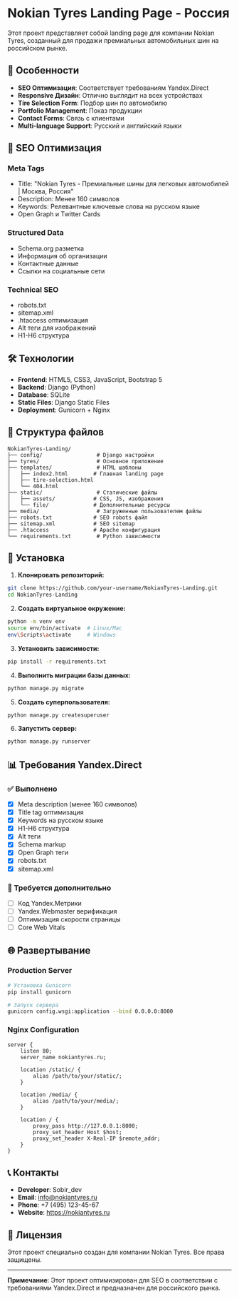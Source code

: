 # Nokian Tyres Landing Page - Россия

Этот проект представляет собой landing page для компании Nokian Tyres, созданный для продажи премиальных автомобильных шин на российском рынке.

## 🚀 Особенности

- **SEO Оптимизация**: Соответствует требованиям Yandex.Direct
- **Responsive Дизайн**: Отлично выглядит на всех устройствах
- **Tire Selection Form**: Подбор шин по автомобилю
- **Portfolio Management**: Показ продукции
- **Contact Forms**: Связь с клиентами
- **Multi-language Support**: Русский и английский языки

## 📱 SEO Оптимизация

### Meta Tags
- Title: "Nokian Tyres - Премиальные шины для легковых автомобилей | Москва, Россия"
- Description: Менее 160 символов
- Keywords: Релевантные ключевые слова на русском языке
- Open Graph и Twitter Cards

### Structured Data
- Schema.org разметка
- Информация об организации
- Контактные данные
- Ссылки на социальные сети

### Technical SEO
- robots.txt
- sitemap.xml
- .htaccess оптимизация
- Alt теги для изображений
- H1-H6 структура

## 🛠️ Технологии

- **Frontend**: HTML5, CSS3, JavaScript, Bootstrap 5
- **Backend**: Django (Python)
- **Database**: SQLite
- **Static Files**: Django Static Files
- **Deployment**: Gunicorn + Nginx

## 📁 Структура файлов

```
NokianTyres-Landing/
├── config/                 # Django настройки
├── tyres/                  # Основное приложение
├── templates/              # HTML шаблоны
│   ├── index2.html        # Главная landing page
│   ├── tire-selection.html
│   └── 404.html
├── static/                 # Статические файлы
│   ├── assets/            # CSS, JS, изображения
│   └── file/              # Дополнительные ресурсы
├── media/                  # Загруженные пользователем файлы
├── robots.txt             # SEO robots файл
├── sitemap.xml            # SEO sitemap
├── .htaccess              # Apache конфигурация
└── requirements.txt        # Python зависимости
```

## 🚀 Установка

1. **Клонировать репозиторий:**
```bash
git clone https://github.com/your-username/NokianTyres-Landing.git
cd NokianTyres-Landing
```

2. **Создать виртуальное окружение:**
```bash
python -m venv env
source env/bin/activate  # Linux/Mac
env\Scripts\activate     # Windows
```

3. **Установить зависимости:**
```bash
pip install -r requirements.txt
```

4. **Выполнить миграции базы данных:**
```bash
python manage.py migrate
```

5. **Создать суперпользователя:**
```bash
python manage.py createsuperuser
```

6. **Запустить сервер:**
```bash
python manage.py runserver
```

## 📊 Требования Yandex.Direct

### ✅ Выполнено
- [x] Meta description (менее 160 символов)
- [x] Title tag оптимизация
- [x] Keywords на русском языке
- [x] H1-H6 структура
- [x] Alt теги
- [x] Schema markup
- [x] Open Graph теги
- [x] robots.txt
- [x] sitemap.xml

### 🔧 Требуется дополнительно
- [ ] Код Yandex.Метрики
- [ ] Yandex.Webmaster верификация
- [ ] Оптимизация скорости страницы
- [ ] Core Web Vitals

## 🌐 Развертывание

### Production Server
```bash
# Установка Gunicorn
pip install gunicorn

# Запуск сервера
gunicorn config.wsgi:application --bind 0.0.0.0:8000
```

### Nginx Configuration
```nginx
server {
    listen 80;
    server_name nokiantyres.ru;
    
    location /static/ {
        alias /path/to/your/static/;
    }
    
    location /media/ {
        alias /path/to/your/media/;
    }
    
    location / {
        proxy_pass http://127.0.0.1:8000;
        proxy_set_header Host $host;
        proxy_set_header X-Real-IP $remote_addr;
    }
}
```

## 📞 Контакты

- **Developer**: Sobir_dev
- **Email**: info@nokiantyres.ru
- **Phone**: +7 (495) 123-45-67
- **Website**: https://nokiantyres.ru

## 📄 Лицензия

Этот проект специально создан для компании Nokian Tyres. Все права защищены.

---

**Примечание**: Этот проект оптимизирован для SEO в соответствии с требованиями Yandex.Direct и предназначен для российского рынка.

